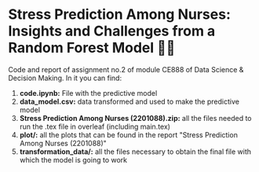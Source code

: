 # Stress Prediction Among Nurses: Insights and Challenges from a Random Forest Model 👩‍⚕️

Code and report of assignment no.2 of module CE888 of Data Science & Decision Making. In it you can find:

1. **code.ipynb:** File with the predictive model
2. **data_model.csv:** data transformed and used to make the predictive model
3. **Stress Prediction Among Nurses (2201088).zip:** all the files needed to run the .tex file in overleaf (including main.tex)
4. **plot/:** all the plots that can be found in the report "Stress Prediction Among Nurses (2201088)"
5. **transformation_data/:** all the files necessary to obtain the final file with which the model is going to work
